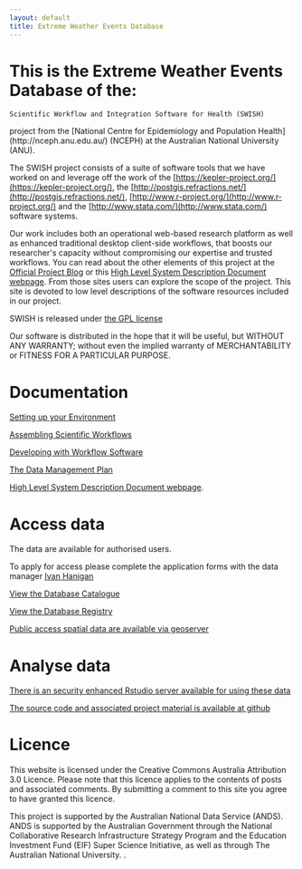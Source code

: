 ```yaml
---
layout: default
title: Extreme Weather Events Database
---
```


# This is the Extreme Weather Events Database of the:

    Scientific Workflow and Integration Software for Health (SWISH)
<p></p>
project from the [National Centre for Epidemiology and Population Health](http://nceph.anu.edu.au/) (NCEPH) at the Australian National University (ANU).  

The SWISH project consists of a suite of software tools that we have worked on and leverage off the work of the [https://kepler-project.org/](https://kepler-project.org/), the [http://postgis.refractions.net/](http://postgis.refractions.net/), [http://www.r-project.org/](http://www.r-project.org/) and the [http://www.stata.com/](http://www.stata.com/) software systems.

Our work includes both an operational web-based research platform as well as enhanced traditional desktop client-side workflows, that boosts our researcher's capacity without compromising our expertise and trusted workflows.  You can read about the other elements of this project at the [Official Project Blog](http://swish-climate-impact-assessment.blogspot.com.au/) or this [High Level System Description Document webpage](/HighLevelDescription.html).  From those sites users can explore the scope of the project. This site is devoted to low level descriptions of the software resources included in our project.

SWISH is released under [the GPL license](http://www.opensource.org/licenses/gpl-license.php)

Our software is distributed in the hope that it will be useful, but
WITHOUT ANY WARRANTY; without even the implied warranty of
MERCHANTABILITY or FITNESS FOR A PARTICULAR PURPOSE.

# Documentation

[Setting up your Environment](/setting-up.html)

[Assembling Scientific Workflows](/assembling-workflows.html)

[Developing with Workflow Software](/developing-with-workflows.html)

[The Data Management Plan](/swish-DataManagementPlan.html)

[High Level System Description Document webpage](/HighLevelDescription.html).

# Access data
The data are available for authorised users.  

To apply for access please complete the application forms with the data manager [Ivan Hanigan](http://nceph.anu.edu.au/about-us/people/ivan-hanigan)

[View the Database Catalogue](http://115.146.93.108:8181/ddiindex/)

[View the Database Registry](http://115.146.93.225:8080/apex/f?p=102)

[Public access spatial data are available via geoserver](http://115.146.93.225:8181/geoexplorer)

# Analyse data
[There is an security enhanced Rstudio server available for using these data](https://115.146.93.225)

[The source code and associated project material is available at github](https://github.com/swish-climate-impact-assessment)


# Licence
This website is licensed under the Creative Commons Australia Attribution 3.0 Licence. Please note that this licence applies to the contents of posts and associated comments. By submitting a comment to this site you agree to have granted this licence.

This project is supported by the Australian National Data Service (ANDS). ANDS is supported by the Australian Government through the National Collaborative Research Infrastructure Strategy Program and the Education Investment Fund (EIF) Super Science Initiative, as well as through The Australian National University. .
